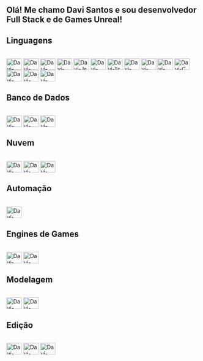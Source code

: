 ## Olá! Me chamo Davi Santos e sou desenvolvedor Full Stack e de Games Unreal!

## Linguagens
<div style="display: inline_block"><br>
  <img align="center" alt="Davi-HTML" height="30" width="40" src="https://cdn.jsdelivr.net/gh/devicons/devicon@latest/icons/html5/html5-original.svg">
  <img align="center" alt="Davi-CSS" height="30" width="40" src="https://cdn.jsdelivr.net/gh/devicons/devicon@latest/icons/css3/css3-original.svg">
  <img align="center" alt="Davi-SASS" height="30" width="40" src="https://cdn.jsdelivr.net/gh/devicons/devicon@latest/icons/sass/sass-original.svg">
  <img align="center" alt="Davi-Bootstrap" height="30" width="40" src="https://cdn.jsdelivr.net/gh/devicons/devicon@latest/icons/bootstrap/bootstrap-original.svg">
  <img align="center" alt="Davi-Js" height="30" width="40" src="https://cdn.jsdelivr.net/gh/devicons/devicon@latest/icons/javascript/javascript-original.svg">
  <img align="center" alt="Davi-NodeJs" height="30" width="40" src="https://cdn.jsdelivr.net/gh/devicons/devicon@latest/icons/nodejs/nodejs-original-wordmark.svg">
  <img align="center" alt="Davi-Ts" height="30" width="40" src="https://cdn.jsdelivr.net/gh/devicons/devicon@latest/icons/typescript/typescript-original.svg">
  <img align="center" alt="Davi-Angular" height="30" width="40" src="https://cdn.jsdelivr.net/gh/devicons/devicon@latest/icons/angularjs/angularjs-original.svg">
  <img align="center" alt="Davi-Php" height="30" width="40" src="https://cdn.jsdelivr.net/gh/devicons/devicon@latest/icons/php/php-original.svg">
  <img align="center" alt="Davi-Python" height="30" width="40" src="https://cdn.jsdelivr.net/gh/devicons/devicon@latest/icons/python/python-original.svg">
  <img align="center" alt="Davi-C" height="30" width="40" src="https://cdn.jsdelivr.net/gh/devicons/devicon@latest/icons/c/c-original.svg">
  <img align="center" alt="Davi-C++" height="30" width="40" src="https://cdn.jsdelivr.net/gh/devicons/devicon@latest/icons/cplusplus/cplusplus-original.svg">
  <img align="center" alt="Davi-Csharp" height="30" width="40" src="https://cdn.jsdelivr.net/gh/devicons/devicon@latest/icons/csharp/csharp-original.svg">
  <img align="center" alt="Davi-Docker" height="30" width="40" src="https://cdn.jsdelivr.net/gh/devicons/devicon@latest/icons/docker/docker-original.svg"/>
</div>

## Banco de Dados
<div style="display: inline_block"><br>
  <img align="center" alt="Davi-MySql" height="30" width="40" src="https://cdn.jsdelivr.net/gh/devicons/devicon@latest/icons/mysql/mysql-original.svg"/>
  <img align="center" alt="Davi-Postgre" height="30" width="40" src="https://cdn.jsdelivr.net/gh/devicons/devicon@latest/icons/postgresql/postgresql-original.svg"/>
  <img align="center" alt="Davi-MongoDb" height="30" width="40" src="https://cdn.jsdelivr.net/gh/devicons/devicon@latest/icons/mongodb/mongodb-original.svg"/>
</div>

## Nuvem
<div style="display: inline_block"><br>
  <img align="center" alt="Davi-Amazon" height="30" width="40" src="https://cdn.jsdelivr.net/gh/devicons/devicon@latest/icons/amazonwebservices/amazonwebservices-original-wordmark.svg"/>
  <img align="center" alt="Davi-Azure" height="30" width="40" src="https://cdn.jsdelivr.net/gh/devicons/devicon@latest/icons/azure/azure-original.svg"/>
  <img align="center" alt="Davi-AzureDevOps" height="30" width="40" src="https://cdn.jsdelivr.net/gh/devicons/devicon@latest/icons/azuredevops/azuredevops-original.svg"/>
</div>

## Automação
<div style="display: inline_block"><br>
  <img align="center" alt="Davi-Selenium" height="30" width="40" src="https://cdn.jsdelivr.net/gh/devicons/devicon@latest/icons/selenium/selenium-original.svg"/>
</div>

## Engines de Games
<div style="display: inline_block"><br>
  <img align="center" alt="Davi-Unreal" height="30" width="40" src="https://cdn.jsdelivr.net/gh/devicons/devicon@latest/icons/unrealengine/unrealengine-original.svg"/>
  <img align="center" alt="Davi-Unity" height="30" width="40" src="https://cdn.jsdelivr.net/gh/devicons/devicon@latest/icons/unity/unity-original.svg"/>
</div>

## Modelagem
<div style="display: inline_block"><br>
  <img align="center" alt="Davi-3dsmax" height="30" width="40" src="https://cdn.jsdelivr.net/gh/devicons/devicon@latest/icons/threedsmax/threedsmax-original.svg"/>
  <img align="center" alt="Davi-Blender" height="30" width="40" src="https://cdn.jsdelivr.net/gh/devicons/devicon@latest/icons/blender/blender-original.svg"/>
</div>

## Edição
<div style="display: inline_block"><br>
  <img align="center" alt="Davi-Photoshop" height="30" width="40" src="https://cdn.jsdelivr.net/gh/devicons/devicon@latest/icons/photoshop/photoshop-original.svg"/>
  <img align="center" alt="Davi-illustrator" height="30" width="40" src="https://cdn.jsdelivr.net/gh/devicons/devicon@latest/icons/illustrator/illustrator-plain.svg"/>
  <img align="center" alt="Davi-Premiere" height="30" width="40" src="https://cdn.jsdelivr.net/gh/devicons/devicon@latest/icons/premierepro/premierepro-original.svg"/>
</div>
